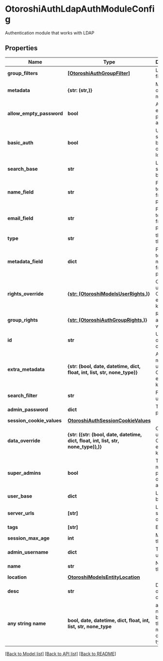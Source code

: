 # OtoroshiAuthLdapAuthModuleConfig

Authentication module that works with LDAP

## Properties
Name | Type | Description | Notes
------------ | ------------- | ------------- | -------------
**group_filters** | [**[OtoroshiAuthGroupFilter]**](OtoroshiAuthGroupFilter.md) | LDAP group filters | [optional] 
**metadata** | **{str: (str,)}** | Metadata of the module | [optional] 
**allow_empty_password** | **bool** | Allow empty password access | [optional] 
**basic_auth** | **bool** | Use standard basic auth or web login form | [optional] 
**search_base** | **str** | LDAP search base | [optional] 
**name_field** | **str** | Field name to get name from user profile | [optional] 
**email_field** | **str** | Field name to get email from user profile | [optional] 
**type** | **str** | the type of the module | [optional] 
**metadata_field** | **dict** | Field name to get metadata from user profile | [optional] 
**rights_override** | [**{str: (OtoroshiModelsUserRights,)}**](OtoroshiModelsUserRights.md) | Overrides user rights. Object with email as key | [optional] 
**group_rights** | [**{str: (OtoroshiAuthGroupRights,)}**](OtoroshiAuthGroupRights.md) | Rights associated with groups | [optional] 
**id** | **str** | Unique id of the config | [optional] 
**extra_metadata** | **{str: (bool, date, datetime, dict, float, int, list, str, none_type)}** | Add metadata to user. Object with email as key | [optional] 
**search_filter** | **str** | Filter for users | [optional] 
**admin_password** | **dict** | The admin password | [optional] 
**session_cookie_values** | [**OtoroshiAuthSessionCookieValues**](OtoroshiAuthSessionCookieValues.md) |  | [optional] 
**data_override** | **{str: ({str: (bool, date, datetime, dict, float, int, list, str, none_type)},)}** | Overiddes user data. Object with email as key | [optional] 
**super_admins** | **bool** | This module produces only super admins | [optional] 
**user_base** | **dict** | LDAP user base DN | [optional] 
**server_urls** | **[str]** | LDAP server list of url | [optional] 
**tags** | **[str]** | Entity tags | [optional] 
**session_max_age** | **int** | Max age of the session | [optional] 
**admin_username** | **dict** | The admin username | [optional] 
**name** | **str** | Name of the config | [optional] 
**location** | [**OtoroshiModelsEntityLocation**](OtoroshiModelsEntityLocation.md) |  | [optional] 
**desc** | **str** | Description of the config | [optional] 
**any string name** | **bool, date, datetime, dict, float, int, list, str, none_type** | any string name can be used but the value must be the correct type | [optional]

[[Back to Model list]](../README.md#documentation-for-models) [[Back to API list]](../README.md#documentation-for-api-endpoints) [[Back to README]](../README.md)


